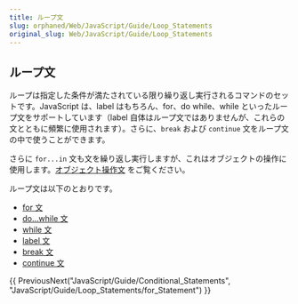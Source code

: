 ```yaml
---
title: ループ文
slug: orphaned/Web/JavaScript/Guide/Loop_Statements
original_slug: Web/JavaScript/Guide/Loop_Statements
---
```


## ループ文

ループは指定した条件が満たされている限り繰り返し実行されるコマンドのセットです。JavaScript は、label はもちろん、for、do while、while といったループ文をサポートしています（label 自体はループ文ではありませんが、これらの文とともに頻繁に使用されます）。さらに、`break` および `continue` 文をループ文の中で使うことができます。

さらに `for...in` 文も文を繰り返し実行しますが、これはオブジェクトの操作に使用します。[オブジェクト操作文](/ja/Core_JavaScript_1.5_Guide/Object_Manipulation_Statements) をご覧ください。

ループ文は以下のとおりです。

- [for 文](/ja/Core_JavaScript_1.5_Guide/Loop_Statements/for_Statement)
- [do...while 文](/ja/Core_JavaScript_1.5_Guide/Loop_Statements/do...while_Statement)
- [while 文](/ja/Core_JavaScript_1.5_Guide/Loop_Statements/while_Statement)
- [label 文](/ja/Core_JavaScript_1.5_Guide/Loop_Statements/label_Statement)
- [break 文](/ja/Core_JavaScript_1.5_Guide/Loop_Statements/break_Statement)
- [continue 文](/ja/Core_JavaScript_1.5_Guide/Loop_Statements/continue_Statement)

{{ PreviousNext("JavaScript/Guide/Conditional_Statements", "JavaScript/Guide/Loop_Statements/for_Statement") }}
